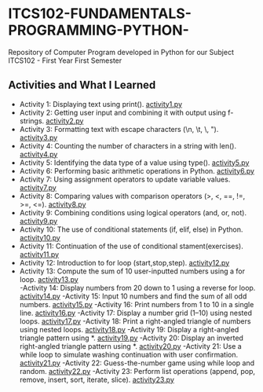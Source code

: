 # ITCS102-FUNDAMENTALS-PROGRAMMING-PYTHON-
Repository of Computer Program developed in Python for our Subject ITCS102 - First Year First Semester
## Activities and What I Learned

- Activity 1: Displaying text using print(). [activity1.py](activity1.py)
- Activity 2: Getting user input and combining it with output using f-strings. [activity2.py](activity2.py)
- Activity 3: Formatting text with escape characters (\n, \t, \\, \"). [activity3.py](activity3.py)
- Activity 4: Counting the number of characters in a string with len(). [activity4.py](activity4.py)
- Activity 5: Identifying the data type of a value using type(). [activity5.py](activity5.py)
- Activity 6: Performing basic arithmetic operations in Python. [activity6.py](activity6.py)
- Activity 7: Using assignment operators to update variable values. [activity7.py](activity7.py)
- Activity 8: Comparing values with comparison operators (>, <, ==, !=, >=, <=). [activity8.py](activity8.py)
- Activity 9: Combining conditions using logical operators (and, or, not). [activity9.py](activity9.py)
- Activity 10: The use of conditional statements (if, elif, else) in Python. [activity10.py](activity10.py)
- Activity 11: Continuation of the use of conditional stament(exercises). [activity11.py](activity11.py)
- Activity 12: Introduction to for loop (start,stop,step). [activity12.py](activity12.py)
- Activity 13: Compute the sum of 10 user-inputted numbers using a for loop. [activity13.py](activity13.py)                        
-Activity 14: Display numbers from 20 down to 1 using a reverse for loop. [activity14.py](activity14.py)
-Activity 15: Input 10 numbers and find the sum of all odd numbers. [activity15.py](activity15.py)
-Activity 16: Print numbers from 1 to 10 in a single line. [activity16.py](activity16.py)
-Activity 17: Display a number grid (1–10) using nested loops. [activity17.py](activity17.py)
-Activity 18: Print a right-angled triangle of numbers using nested loops. [activity18.py](activity18.py)
-Activity 19: Display a right-angled triangle pattern using *. [activity19.py](activity19.py)
-Activity 20: Display an inverted right-angled triangle pattern using *. [activity20.py](activity20.py)
-Activity 21: Use a while loop to simulate washing continuation with user confirmation. [activity21.py](activity21.py)
-Activity 22: Guess-the-number game using while loop and random. [activity22.py](activity22.py)
-Activity 23: Perform list operations (append, pop, remove, insert, sort, iterate, slice). [activity23.py](activity23.py)
